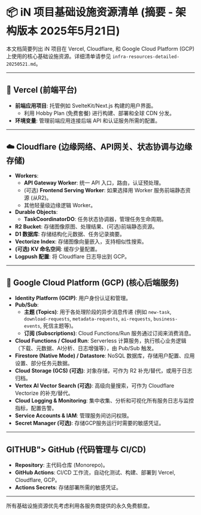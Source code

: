 # 📦 iN 项目基础设施资源清单 (摘要 - 架构版本 2025年5月21日)

本文档简要列出 iN 项目在 Vercel, Cloudflare, 和 Google Cloud Platform (GCP) 上使用的核心基础设施资源。详细清单请参见 `infra-resources-detailed-20250521.md`。

---

## 🎨 Vercel (前端平台)

- **前端应用项目**: 托管例如 SvelteKit/Next.js 构建的用户界面。
    - 利用 Hobby Plan (免费套餐) 进行构建、部署和全球 CDN 分发。
- **环境变量**: 管理前端应用连接后端 API 和认证服务所需的配置。

---

## ☁️ Cloudflare (边缘网络、API网关、状态协调与边缘存储)

- **Workers**:
    - **API Gateway Worker**: 统一 API 入口，路由，认证预处理。
    - (可选) **Frontend Serving Worker**: 如果选择用 Worker 服务前端静态资源 (从R2)。
    - 其他轻量级边缘逻辑 Worker。
- **Durable Objects**:
    - **TaskCoordinatorDO**: 任务状态协调器，管理任务生命周期。
- **R2 Bucket**: 存储图像原图、处理结果、(可选)前端静态资源。
- **D1 数据库**: 存储结构化元数据、任务记录摘要。
- **Vectorize Index**: 存储图像向量嵌入，支持相似性搜索。
- **(可选) KV 命名空间**: 缓存少量配置。
- **Logpush 配置**: 将 Cloudflare 日志导出到 GCP。

---

## 🚀 Google Cloud Platform (GCP) (核心后端服务)

- **Identity Platform (GCIP)**: 用户身份认证和管理。
- **Pub/Sub**:
    - **主题 (Topics)**: 用于各处理阶段的异步消息传递 (例如 `new-task`, `download-requests`, `metadata-requests`, `ai-requests`, `business-events`, 死信主题等)。
    - **订阅 (Subscriptions)**: Cloud Functions/Run 服务通过订阅来消费消息。
- **Cloud Functions / Cloud Run**: Serverless 计算服务，执行核心业务逻辑（下载、元数据、AI分析、日志增强等），由 Pub/Sub 触发。
- **Firestore (Native Mode) / Datastore**: NoSQL 数据库，存储用户配置、应用设置、部分任务元数据。
- **Cloud Storage (GCS) (可选)**: 对象存储，可作为 R2 补充/替代，或用于日志归档。
- **Vertex AI Vector Search (可选)**: 高级向量搜索，可作为 Cloudflare Vectorize 的补充/替代。
- **Cloud Logging & Monitoring**: 集中收集、分析和可视化所有服务日志与监控指标，配置告警。
- **Service Accounts & IAM**: 管理服务间访问权限。
- **Secret Manager (可选)**: 存储GCP服务运行时需要的敏感凭证。

---

## GITHUB"> GitHub (代码管理与 CI/CD)

- **Repository**: 主代码仓库 (Monorepo)。
- **GitHub Actions**: CI/CD 工作流，自动化测试、构建、部署到 Vercel, Cloudflare, GCP。
- **Actions Secrets**: 存储部署所需的敏感凭证。

---

所有基础设施资源优先考虑利用各服务商提供的永久免费额度。